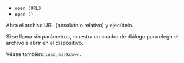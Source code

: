 * `open (URL)`
* `open ()`

Abra el archivo URL (absoluto o relativo) y ejecútelo.

Si se llama sin parámetros, muestra un cuadro de diálogo para elegir el archivo a abrir en el dispositivo.

Véase también: `load`, `markdown`.
